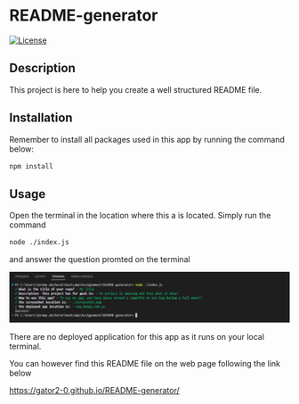# README-generator

[![License](https://img.shields.io/badge/License-Apache_2.0-blue.svg)](https://opensource.org/licenses/Apache-2.0)

## Description
This project is here to help you create a well structured README file.

## Installation
Remember to install all packages used in this app by running the command below:

  ```sh
  npm install
  ```

## Usage
Open the terminal in the location where this a is located.
Simply run the command 
```sh
node ./index.js
```
and answer the question promted on the terminal

![screenshot of the terminal](./assets/screenshot.png)

There are no deployed application for this app as it runs on your local terminal.

You can however find this README file on the web page following the link below

https://gator2-0.github.io/README-generator/